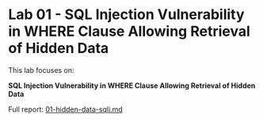 # Lab 01 - SQL Injection Vulnerability in WHERE Clause Allowing Retrieval of Hidden Data

This lab focuses on:

**SQL Injection Vulnerability in WHERE Clause Allowing Retrieval of Hidden Data**

Full report: [01-hidden-data-sqli.md](01-hidden-data-sqli.md)
